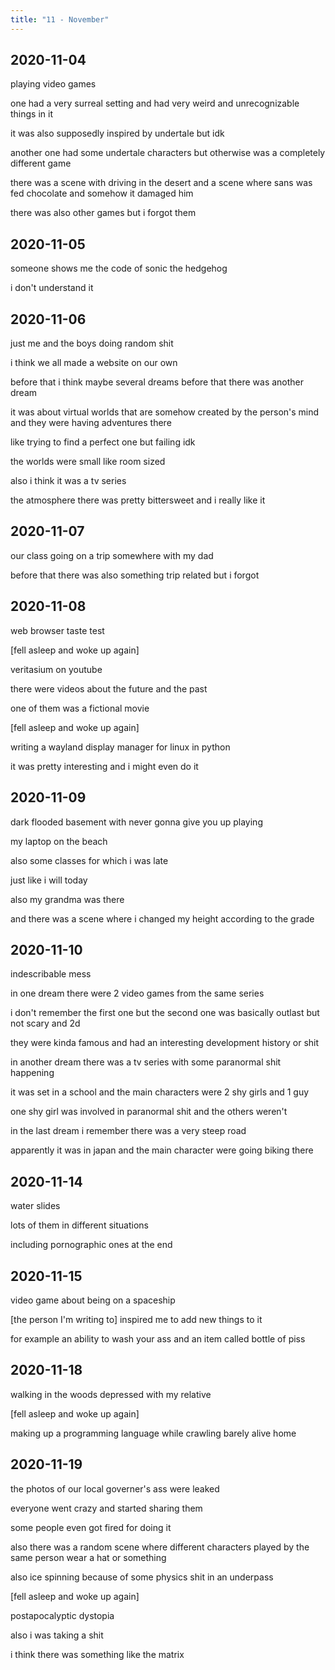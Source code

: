 ```yaml
---
title: "11 - November"
---
```


## 2020-11-04

playing video games

one had a very surreal setting and had very weird and unrecognizable
things in it

it was also supposedly inspired by undertale but idk

another one had some undertale characters but otherwise was a
completely different game

there was a scene with driving in the desert and a scene where sans
was fed chocolate and somehow it damaged him

there was also other games but i forgot them

## 2020-11-05

someone shows me the code of sonic the hedgehog

i don't understand it

## 2020-11-06

just me and the boys doing random shit

i think we all made a website on our own

before that i think maybe several dreams before that there was another
dream

it was about virtual worlds that are somehow created by the person's
mind and they were having adventures there

like trying to find a perfect one but failing idk

the worlds were small like room sized

also i think it was a tv series

the atmosphere there was pretty bittersweet and i really like it

## 2020-11-07

our class going on a trip somewhere with my dad

before that there was also something trip related but i forgot

## 2020-11-08

web browser taste test

[fell asleep and woke up again]

veritasium on youtube

there were videos about the future and the past

one of them was a fictional movie

[fell asleep and woke up again]

writing a wayland display manager for linux in python

it was pretty interesting and i might even do it

## 2020-11-09

dark flooded basement with never gonna give you up playing

my laptop on the beach

also some classes for which i was late

just like i will today

also my grandma was there

and there was a scene where i changed my height according to the grade

## 2020-11-10

indescribable mess

in one dream there were 2 video games from the same series

i don't remember the first one but the second one was basically
outlast but not scary and 2d

they were kinda famous and had an interesting development history or
shit

in another dream there was a tv series with some paranormal shit
happening

it was set in a school and the main characters were 2 shy girls and 1
guy

one shy girl was involved in paranormal shit and the others weren't

in the last dream i remember there was a very steep road

apparently it was in japan and the main character were going biking
there

## 2020-11-14

water slides

lots of them in different situations

including pornographic ones at the end

## 2020-11-15

video game about being on a spaceship

[the person I'm writing to] inspired me to add new things to it

for example an ability to wash your ass and an item called bottle of
piss

## 2020-11-18

walking in the woods depressed with my relative

[fell asleep and woke up again]

making up a programming language while crawling barely alive home

## 2020-11-19

the photos of our local governer's ass were leaked

everyone went crazy and started sharing them

some people even got fired for doing it

also there was a random scene where different characters played by the
same person wear a hat or something

also ice spinning because of some physics shit in an underpass

[fell asleep and woke up again]

postapocalyptic dystopia

also i was taking a shit

i think there was something like the matrix
